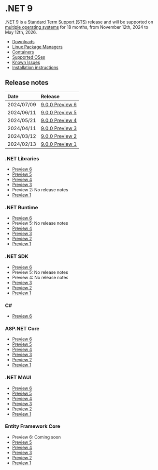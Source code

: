 # .NET 9

[.NET 9](https://aka.ms/dotnet/9/preview1) is a [Standard Term Support (STS)](../../release-policies.md) release and will be supported on [multiple operating systems](supported-os.md) for 18 months, from November 12th, 2024 to May 12th, 2026.

- [Downloads](https://dotnet.microsoft.com/download/dotnet/9.0)
- [Linux Package Managers](https://learn.microsoft.com/dotnet/core/install/linux)
- [Containers](https://hub.docker.com/_/microsoft-dotnet)
- [Supported OSes](supported-os.md)
- [Known Issues](known-issues.md)
- [Installation instructions](install.md)

## Release notes

| Date | Release |
| :-- | :-- |
| 2024/07/09 | [9.0.0 Preview 6](preview/preview6/README.md) |
| 2024/06/11 | [9.0.0 Preview 5](preview/preview5/README.md) |
| 2024/05/21 | [9.0.0 Preview 4](preview/preview4/README.md) |
| 2024/04/11 | [9.0.0 Preview 3](preview/preview3/README.md) |
| 2024/03/12 | [9.0.0 Preview 2](preview/preview2/README.md) |
| 2024/02/13 | [9.0.0 Preview 1](preview/preview1/README.md) |

### .NET Libraries

* [Preview 6](preview/preview6/libraries.md)
* [Preview 5](preview/preview5/libraries.md)
* [Preview 4](preview/preview4/libraries.md)
* [Preview 3](preview/preview3/libraries.md)
* Preview 2: No release notes
* [Preview 1](preview/preview1/libraries.md)

### .NET Runtime

* [Preview 6](preview/preview6/runtime.md)
* Preview 5: No release notes
* [Preview 4](preview/preview4/runtime.md)
* [Preview 3](preview/preview3/runtime.md)
* [Preview 2](preview/preview2/runtime.md)
* [Preview 1](preview/preview1/runtime.md)

### .NET SDK

* [Preview 6](preview/preview6/sdk.md)
* Preview 5: No release notes
* Preview 4: No release notes
* [Preview 3](preview/preview3/sdk.md)
* [Preview 2](preview/preview2/sdk.md)
* [Preview 1](preview/preview1/sdk.md)

### C\#

* [Preview 6](preview/preview6/csharp.md)

### ASP.NET Core

* [Preview 6](preview/preview6/aspnetcore.md)
* [Preview 5](preview/preview5/aspnetcore.md)
* [Preview 4](preview/preview4/aspnetcore.md)
* [Preview 3](preview/preview3/aspnetcore.md)
* [Preview 2](preview/preview2/aspnetcore.md)
* [Preview 1](preview/preview1/aspnetcore.md)

### .NET MAUI

* [Preview 6](preview/preview6/dotnetmaui.md)
* [Preview 5](preview/preview5/dotnetmaui.md)
* [Preview 4](preview/preview4/dotnetmaui.md)
* [Preview 3](preview/preview3/dotnetmaui.md)
* [Preview 2](preview/preview2/dotnetmaui.md)
* [Preview 1](preview/preview1/dotnetmaui.md)

### Entity Framework Core

* Preview 6: Coming soon
* [Preview 5](preview/preview5/efcoreanddata.md)
* [Preview 4](preview/preview4/efcoreanddata.md)
* [Preview 3](preview/preview3/efcoreanddata.md)
* [Preview 2](preview/preview2/efcoreanddata.md)
* [Preview 1](preview/preview1/efcoreanddata.md)

